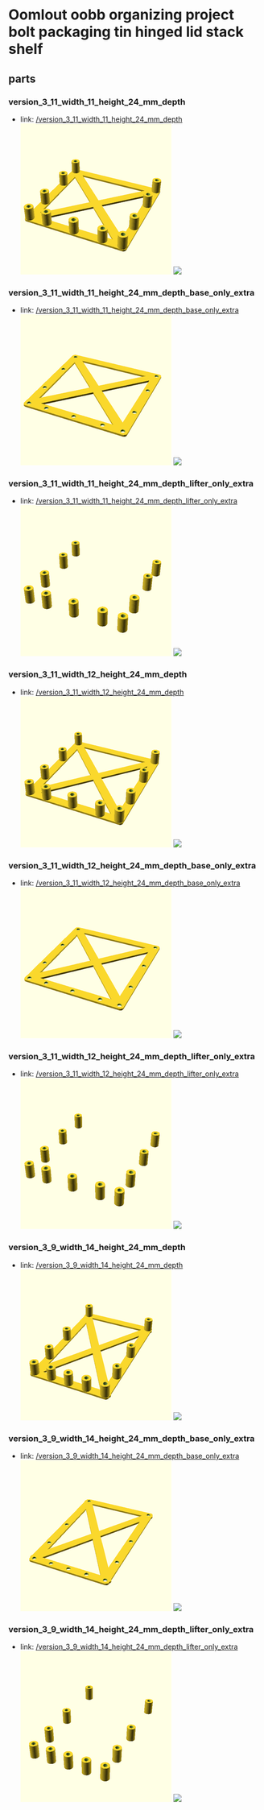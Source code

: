 # Oomlout oobb organizing project bolt packaging tin hinged lid stack shelf


## parts

### version_3_11_width_11_height_24_mm_depth
* link: [/version_3_11_width_11_height_24_mm_depth](version_3_11_width_11_height_24_mm_depth)  
![](version_3_11_width_11_height_24_mm_depth/3dpr_300.png)  ![](version_3_11_width_11_height_24_mm_depth/image_300.jpg)
 

### version_3_11_width_11_height_24_mm_depth_base_only_extra
* link: [/version_3_11_width_11_height_24_mm_depth_base_only_extra](version_3_11_width_11_height_24_mm_depth_base_only_extra)  
![](version_3_11_width_11_height_24_mm_depth_base_only_extra/3dpr_300.png)  ![](version_3_11_width_11_height_24_mm_depth_base_only_extra/image_300.jpg)
 

### version_3_11_width_11_height_24_mm_depth_lifter_only_extra
* link: [/version_3_11_width_11_height_24_mm_depth_lifter_only_extra](version_3_11_width_11_height_24_mm_depth_lifter_only_extra)  
![](version_3_11_width_11_height_24_mm_depth_lifter_only_extra/3dpr_300.png)  ![](version_3_11_width_11_height_24_mm_depth_lifter_only_extra/image_300.jpg)
 

### version_3_11_width_12_height_24_mm_depth
* link: [/version_3_11_width_12_height_24_mm_depth](version_3_11_width_12_height_24_mm_depth)  
![](version_3_11_width_12_height_24_mm_depth/3dpr_300.png)  ![](version_3_11_width_12_height_24_mm_depth/image_300.jpg)
 

### version_3_11_width_12_height_24_mm_depth_base_only_extra
* link: [/version_3_11_width_12_height_24_mm_depth_base_only_extra](version_3_11_width_12_height_24_mm_depth_base_only_extra)  
![](version_3_11_width_12_height_24_mm_depth_base_only_extra/3dpr_300.png)  ![](version_3_11_width_12_height_24_mm_depth_base_only_extra/image_300.jpg)
 

### version_3_11_width_12_height_24_mm_depth_lifter_only_extra
* link: [/version_3_11_width_12_height_24_mm_depth_lifter_only_extra](version_3_11_width_12_height_24_mm_depth_lifter_only_extra)  
![](version_3_11_width_12_height_24_mm_depth_lifter_only_extra/3dpr_300.png)  ![](version_3_11_width_12_height_24_mm_depth_lifter_only_extra/image_300.jpg)
 

### version_3_9_width_14_height_24_mm_depth
* link: [/version_3_9_width_14_height_24_mm_depth](version_3_9_width_14_height_24_mm_depth)  
![](version_3_9_width_14_height_24_mm_depth/3dpr_300.png)  ![](version_3_9_width_14_height_24_mm_depth/image_300.jpg)
 

### version_3_9_width_14_height_24_mm_depth_base_only_extra
* link: [/version_3_9_width_14_height_24_mm_depth_base_only_extra](version_3_9_width_14_height_24_mm_depth_base_only_extra)  
![](version_3_9_width_14_height_24_mm_depth_base_only_extra/3dpr_300.png)  ![](version_3_9_width_14_height_24_mm_depth_base_only_extra/image_300.jpg)
 

### version_3_9_width_14_height_24_mm_depth_lifter_only_extra
* link: [/version_3_9_width_14_height_24_mm_depth_lifter_only_extra](version_3_9_width_14_height_24_mm_depth_lifter_only_extra)  
![](version_3_9_width_14_height_24_mm_depth_lifter_only_extra/3dpr_300.png)  ![](version_3_9_width_14_height_24_mm_depth_lifter_only_extra/image_300.jpg)
 
